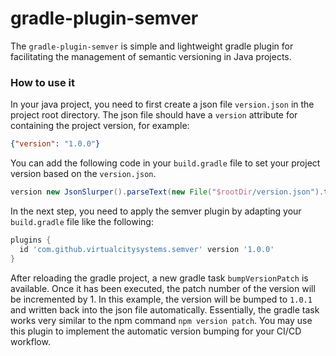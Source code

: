 # gradle-plugin-semver
The `gradle-plugin-semver` is simple and lightweight gradle plugin for facilitating the management of semantic versioning in Java projects.

###  How to use it
In your java project, you need to first create a json file `version.json` in the project root directory. The json file should have a `version`
attribute for containing the project version, for example:

``` json
{"version": "1.0.0"}
```

You can add the following code in your `build.gradle` file to set your project version based on the `version.json`.

``` groovy
version new JsonSlurper().parseText(new File("$rootDir/version.json").text)["version"]
```

In the next step, you need to apply the semver plugin by adapting your `build.gradle` file like the following:

``` groovy
plugins {
  id 'com.github.virtualcitysystems.semver' version '1.0.0'
}
```

After reloading the gradle project, a new gradle task `bumpVersionPatch` is available. Once it has been executed, the patch number of the version will be incremented by 1. In this example, the version
will be bumped to `1.0.1` and written back into the json file automatically. Essentially, the gradle task works very similar to the npm command `npm version patch`. You may use this plugin to implement
the automatic version bumping for your CI/CD workflow. 
